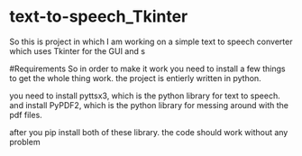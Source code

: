 # text-to-speech_Tkinter
So this is project in which I am working on a simple text to speech converter which uses Tkinter for the GUI and s  

#Requirements
So in order to make it work you need to install a few things to get the whole thing work. the project is entierly written in python.

you need to install pyttsx3, which is the python library for text to speech.
and install PyPDF2, which is the python library for messing around with the pdf files.

after you pip install both of these library. the code should work without any problem
